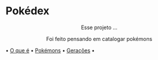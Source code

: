# Pokédex

<p align="center">Esse projeto ...</p>
<p align="center">Foi feito pensando em catalogar pokémons</p>


• <a href="#oqueé">O que é</a> •
<a href="#pokemons">Pokémons</a> •
<a href="#Geracoes">Gerações</a> •
